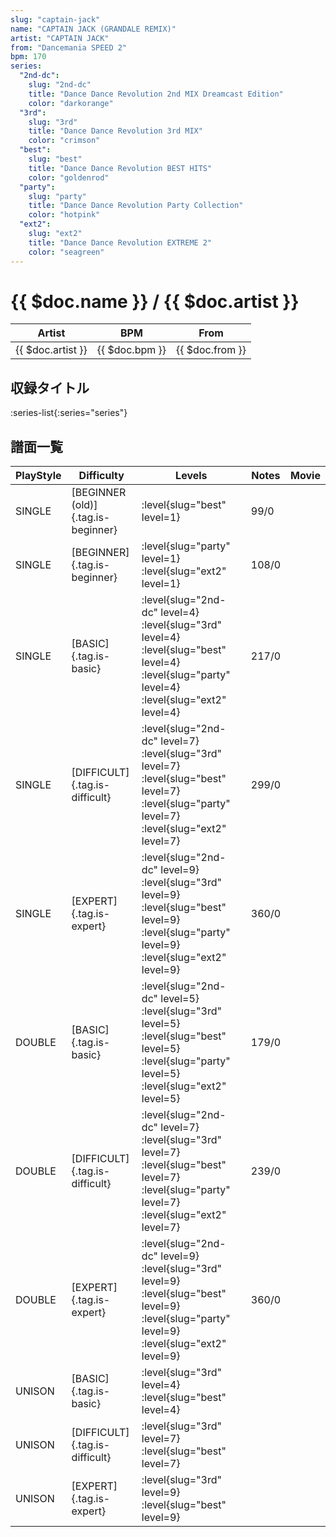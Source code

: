 ```yaml
---
slug: "captain-jack"
name: "CAPTAIN JACK (GRANDALE REMIX)"
artist: "CAPTAIN JACK"
from: "Dancemania SPEED 2"
bpm: 170
series:
  "2nd-dc":
    slug: "2nd-dc"
    title: "Dance Dance Revolution 2nd MIX Dreamcast Edition"
    color: "darkorange"
  "3rd":
    slug: "3rd"
    title: "Dance Dance Revolution 3rd MIX"
    color: "crimson"
  "best":
    slug: "best"
    title: "Dance Dance Revolution BEST HITS"
    color: "goldenrod"
  "party":
    slug: "party"
    title: "Dance Dance Revolution Party Collection"
    color: "hotpink"
  "ext2":
    slug: "ext2"
    title: "Dance Dance Revolution EXTREME 2"
    color: "seagreen"
---
```


# {{ $doc.name }} / {{ $doc.artist }}

|Artist|BPM|From|
|------|---|----|
|{{ $doc.artist }}|{{ $doc.bpm }}|{{ $doc.from }}|

## 収録タイトル

:series-list{:series="series"}

## 譜面一覧

|PlayStyle|Difficulty|Levels|Notes|Movie|
|---------|----------|------|-----|-----|
|SINGLE|[BEGINNER (old)]{.tag.is-beginner}|:level{slug="best" level=1}|99/0||
|SINGLE|[BEGINNER]{.tag.is-beginner}|:level{slug="party" level=1} :level{slug="ext2" level=1}|108/0||
|SINGLE|[BASIC]{.tag.is-basic}|:level{slug="2nd-dc" level=4} :level{slug="3rd" level=4} :level{slug="best" level=4} :level{slug="party" level=4} :level{slug="ext2" level=4}|217/0||
|SINGLE|[DIFFICULT]{.tag.is-difficult}|:level{slug="2nd-dc" level=7} :level{slug="3rd" level=7} :level{slug="best" level=7} :level{slug="party" level=7} :level{slug="ext2" level=7}|299/0||
|SINGLE|[EXPERT]{.tag.is-expert}|:level{slug="2nd-dc" level=9} :level{slug="3rd" level=9} :level{slug="best" level=9} :level{slug="party" level=9} :level{slug="ext2" level=9}|360/0||
|DOUBLE|[BASIC]{.tag.is-basic}|:level{slug="2nd-dc" level=5} :level{slug="3rd" level=5} :level{slug="best" level=5} :level{slug="party" level=5} :level{slug="ext2" level=5}|179/0||
|DOUBLE|[DIFFICULT]{.tag.is-difficult}|:level{slug="2nd-dc" level=7} :level{slug="3rd" level=7} :level{slug="best" level=7} :level{slug="party" level=7} :level{slug="ext2" level=7}|239/0||
|DOUBLE|[EXPERT]{.tag.is-expert}|:level{slug="2nd-dc" level=9} :level{slug="3rd" level=9} :level{slug="best" level=9} :level{slug="party" level=9} :level{slug="ext2" level=9}|360/0||
|UNISON|[BASIC]{.tag.is-basic}|:level{slug="3rd" level=4} :level{slug="best" level=4}|||
|UNISON|[DIFFICULT]{.tag.is-difficult}|:level{slug="3rd" level=7} :level{slug="best" level=7}|||
|UNISON|[EXPERT]{.tag.is-expert}|:level{slug="3rd" level=9} :level{slug="best" level=9}|||
